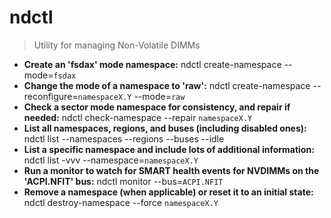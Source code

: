# ndctl
> Utility for managing Non-Volatile DIMMs
- **Create an 'fsdax' mode namespace:**
ndctl create-namespace --mode=`fsdax`
- **Change the mode of a namespace to 'raw':**
ndctl create-namespace --reconfigure=`namespaceX.Y` --mode=`raw`
- **Check a sector mode namespace for consistency, and repair if needed:**
ndctl check-namespace --repair `namespaceX.Y`
- **List all namespaces, regions, and buses (including disabled ones):**
ndctl list --namespaces --regions --buses --idle
- **List a specific namespace and include lots of additional information:**
ndctl list -vvv --namespace=`namespaceX.Y`
- **Run a monitor to watch for SMART health events for NVDIMMs on the 'ACPI.NFIT' bus:**
ndctl monitor --bus=`ACPI.NFIT`
- **Remove a namespace (when applicable) or reset it to an initial state:**
ndctl destroy-namespace --force `namespaceX.Y`

